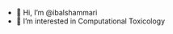 - 👋 Hi, I’m @ibalshammari
- 👀 I’m interested in Computational Toxicology 
<!---
ibalshammari/ibalshammari is a ✨ special ✨ repository because its `README.md` (this file) appears on your GitHub profile.
You can click the Preview link to take a look at your changes.
--->
